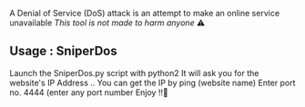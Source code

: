 A Denial of Service (DoS) attack is an attempt to make an online service unavailable
     *This tool is not made to harm anyone* ⚠️

Usage : SniperDos
--------------------------------------------------
Launch the SniperDos.py script with python2
It will ask you for the website's IP Address ..
You can get the IP by ping (website name)
Enter port no. 4444 (enter any port number 
Enjoy !!🌸
